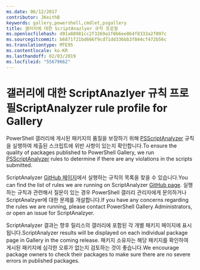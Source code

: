 ```yaml
---
ms.date: 06/12/2017
contributor: JKeithB
keywords: gallery,powershell,cmdlet,psgallery
title: 갤러리에 대한 ScriptAnazlyer 규칙 프로필
ms.openlocfilehash: d91a88981cc2f3269a1f8b6ee864f8333a2f097c
ms.sourcegitcommit: b6871f21bd666f9cd71dd336bb3f844cf472b56c
ms.translationtype: MTE95
ms.contentlocale: ko-KR
ms.lasthandoff: 02/03/2019
ms.locfileid: "55679662"
---
```

# <a name="scriptanalyzer-rule-profile-for-gallery"></a><span data-ttu-id="78de2-103">갤러리에 대한 ScriptAnazlyer 규칙 프로필</span><span class="sxs-lookup"><span data-stu-id="78de2-103">ScriptAnalyzer rule profile for Gallery</span></span>

<span data-ttu-id="78de2-104">PowerShell 갤러리에 게시된 패키지의 품질을 보장하기 위해 [PSScriptAnalyzer](https://github.com/PowerShell/PSScriptAnalyzer) 규칙을 실행하여 제출된 스크립트에 위반 사항이 있는지 확인합니다.</span><span class="sxs-lookup"><span data-stu-id="78de2-104">To ensure the quality of packages published to PowerShell Gallery, we run [PSScriptAnalyzer](https://github.com/PowerShell/PSScriptAnalyzer) rules to determine if there are any violations in the scripts submitted.</span></span>

<span data-ttu-id="78de2-105">ScriptAnalyzer [GitHub 페이지](https://github.com/PowerShell/PSScriptAnalyzer/blob/development/Engine/Settings/PSGallery.psd1)에서 실행하는 규칙의 목록을 찾을 수 있습니다.</span><span class="sxs-lookup"><span data-stu-id="78de2-105">You can find the list of rules we are running on ScriptAnalyzer [GitHub page](https://github.com/PowerShell/PSScriptAnalyzer/blob/development/Engine/Settings/PSGallery.psd1).</span></span>
<span data-ttu-id="78de2-106">실행하는 규칙과 관련해서 질문이 있는 경우 PowerShell 갤러리 관리자에게 문의하거나 ScriptAnalzyer에 대한 문제를 개설합니다.</span><span class="sxs-lookup"><span data-stu-id="78de2-106">If you have any concerns regarding the rules we are running, please contact PowerShell Gallery Administrators, or open an issue for ScriptAnalzyer.</span></span>

<span data-ttu-id="78de2-107">ScriptAnalyzer 결과는 향후 릴리스의 갤러리에 포함된 각 개별 패키지 페이지에 표시됩니다.</span><span class="sxs-lookup"><span data-stu-id="78de2-107">ScriptAnalyzer results will be displayed on each individual package page in Gallery in the coming release.</span></span> <span data-ttu-id="78de2-108">패키지 소유자는 해당 패키지를 확인하여 게시된 패키지에 심각한 오류가 없는지 검토하는 것이 좋습니다.</span><span class="sxs-lookup"><span data-stu-id="78de2-108">We encourage package owners to check their packages to make sure there are no severe errors in published packages.</span></span>

